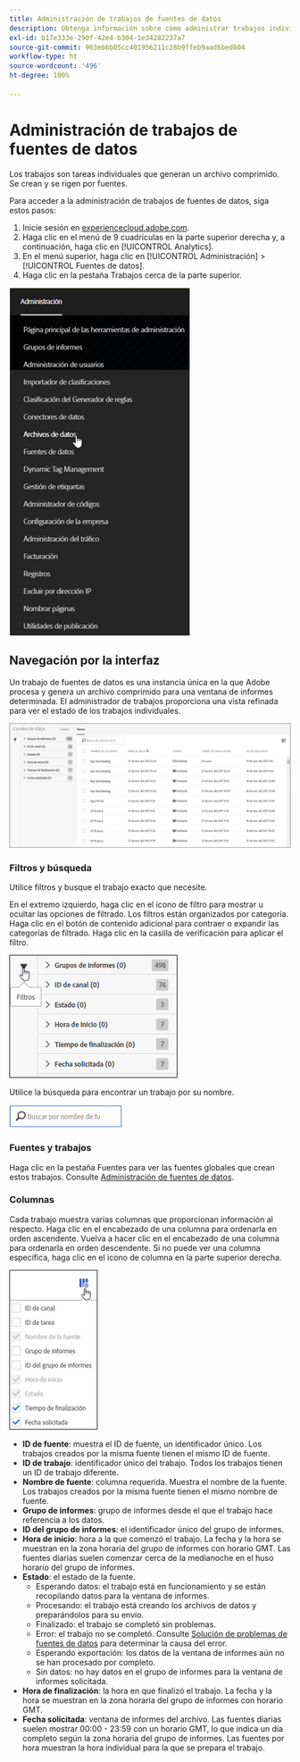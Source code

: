 ```yaml
---
title: Administración de trabajos de fuentes de datos
description: Obtenga información sobre cómo administrar trabajos individuales en fuentes de datos.
exl-id: b17e333e-290f-42e4-b304-1e34282237a7
source-git-commit: 963e66b05cc401956211c28b9ffeb9aad6bed604
workflow-type: ht
source-wordcount: '496'
ht-degree: 100%

---
```


# Administración de trabajos de fuentes de datos

Los trabajos son tareas individuales que generan un archivo comprimido. Se crean y se rigen por fuentes.

Para acceder a la administración de trabajos de fuentes de datos, siga estos pasos:

1. Inicie sesión en [experiencecloud.adobe.com](https://experiencecloud.adobe.com).
2. Haga clic en el menú de 9 cuadrículas en la parte superior derecha y, a continuación, haga clic en [!UICONTROL Analytics].
3. En el menú superior, haga clic en [!UICONTROL Administración] > [!UICONTROL Fuentes de datos].
4. Haga clic en la pestaña Trabajos cerca de la parte superior.

![Menú de fuente de datos](assets/AdminMenu.png)

## Navegación por la interfaz

Un trabajo de fuentes de datos es una instancia única en la que Adobe procesa y genera un archivo comprimido para una ventana de informes determinada. El administrador de trabajos proporciona una vista refinada para ver el estado de los trabajos individuales.

![Trabajos](assets/jobs.jpg)

### Filtros y búsqueda

Utilice filtros y busque el trabajo exacto que necesite.

En el extremo izquierdo, haga clic en el icono de filtro para mostrar u ocultar las opciones de filtrado. Los filtros están organizados por categoría. Haga clic en el botón de contenido adicional para contraer o expandir las categorías de filtrado. Haga clic en la casilla de verificación para aplicar el filtro.

![Filtro](assets/jobs-filter.jpg)

Utilice la búsqueda para encontrar un trabajo por su nombre.

![Buscar](assets/search.jpg)

### Fuentes y trabajos

Haga clic en la pestaña Fuentes para ver las fuentes globales que crean estos trabajos. Consulte [Administración de fuentes de datos](df-manage-feeds.md).

### Columnas

Cada trabajo muestra varias columnas que proporcionan información al respecto. Haga clic en el encabezado de una columna para ordenarla en orden ascendente. Vuelva a hacer clic en el encabezado de una columna para ordenarla en orden descendente. Si no puede ver una columna específica, haga clic en el icono de columna en la parte superior derecha.

![Icono de columna](assets/job-cols.jpg)

* **ID de fuente**: muestra el ID de fuente, un identificador único. Los trabajos creados por la misma fuente tienen el mismo ID de fuente.
* **ID de trabajo**: identificador único del trabajo. Todos los trabajos tienen un ID de trabajo diferente.
* **Nombre de fuente**: columna requerida. Muestra el nombre de la fuente. Los trabajos creados por la misma fuente tienen el mismo nombre de fuente.
* **Grupo de informes**: grupo de informes desde el que el trabajo hace referencia a los datos.
* **ID del grupo de informes**: el identificador único del grupo de informes.
* **Hora de inicio**: hora a la que comenzó el trabajo. La fecha y la hora se muestran en la zona horaria del grupo de informes con horario GMT. Las fuentes diarias suelen comenzar cerca de la medianoche en el huso horario del grupo de informes.
* **Estado**: el estado de la fuente.
   * Esperando datos: el trabajo está en funcionamiento y se están recopilando datos para la ventana de informes.
   * Procesando: el trabajo está creando los archivos de datos y preparándolos para su envío.
   * Finalizado: el trabajo se completó sin problemas.
   * Error: el trabajo no se completó. Consulte [Solución de problemas de fuentes de datos](troubleshooting.md) para determinar la causa del error.
   * Esperando exportación: los datos de la ventana de informes aún no se han procesado por completo.
   * Sin datos: no hay datos en el grupo de informes para la ventana de informes solicitada.
* **Hora de finalización**: la hora en que finalizó el trabajo. La fecha y la hora se muestran en la zona horaria del grupo de informes con horario GMT.
* **Fecha solicitada**: ventana de informes del archivo. Las fuentes diarias suelen mostrar 00:00 - 23:59 con un horario GMT, lo que indica un día completo según la zona horaria del grupo de informes. Las fuentes por hora muestran la hora individual para la que se prepara el trabajo.
